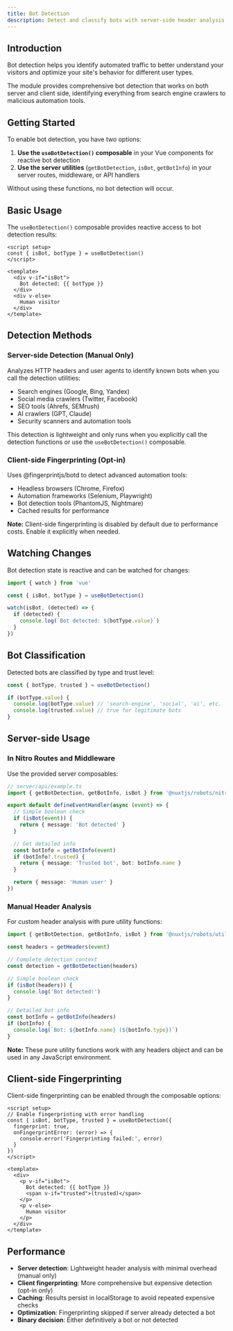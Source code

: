```yaml
---
title: Bot Detection
description: Detect and classify bots with server-side header analysis and client-side browser fingerprinting.
---
```


## Introduction

Bot detection helps you identify automated traffic to better understand your visitors and optimize your site's behavior for different user types.

The module provides comprehensive bot detection that works on both server and client side, identifying everything from search engine crawlers to malicious automation tools.

## Getting Started

To enable bot detection, you have two options:

1. **Use the `useBotDetection()` composable** in your Vue components for reactive bot detection
2. **Use the server utilities** (`getBotDetection`, `isBot`, `getBotInfo`) in your server routes, middleware, or API handlers

Without using these functions, no bot detection will occur.

## Basic Usage

The `useBotDetection()` composable provides reactive access to bot detection results:

```vue
<script setup>
const { isBot, botType } = useBotDetection()
</script>

<template>
  <div v-if="isBot">
    Bot detected: {{ botType }}
  </div>
  <div v-else>
    Human visitor
  </div>
</template>
```

## Detection Methods

### Server-side Detection (Manual Only)

Analyzes HTTP headers and user agents to identify known bots when you call the detection utilities:

- Search engines (Google, Bing, Yandex)
- Social media crawlers (Twitter, Facebook)
- SEO tools (Ahrefs, SEMrush)
- AI crawlers (GPT, Claude)
- Security scanners and automation tools

This detection is lightweight and only runs when you explicitly call the detection functions or use the `useBotDetection()` composable.

### Client-side Fingerprinting (Opt-in)

Uses @fingerprintjs/botd to detect advanced automation tools:

- Headless browsers (Chrome, Firefox)
- Automation frameworks (Selenium, Playwright)
- Bot detection tools (PhantomJS, Nightmare)
- Cached results for performance

**Note:** Client-side fingerprinting is disabled by default due to performance costs. Enable it explicitly when needed.

## Watching Changes

Bot detection state is reactive and can be watched for changes:

```ts
import { watch } from 'vue'

const { isBot, botType } = useBotDetection()

watch(isBot, (detected) => {
  if (detected) {
    console.log(`Bot detected: ${botType.value}`)
  }
})
```

## Bot Classification

Detected bots are classified by type and trust level:

```ts
const { botType, trusted } = useBotDetection()

if (botType.value) {
  console.log(botType.value) // 'search-engine', 'social', 'ai', etc.
  console.log(trusted.value) // true for legitimate bots
}
```

## Server-side Usage

### In Nitro Routes and Middleware

Use the provided server composables:

```ts
// server/api/example.ts
import { getBotDetection, getBotInfo, isBot } from '@nuxtjs/robots/nitro'

export default defineEventHandler(async (event) => {
  // Simple boolean check
  if (isBot(event)) {
    return { message: 'Bot detected' }
  }

  // Get detailed info
  const botInfo = getBotInfo(event)
  if (botInfo?.trusted) {
    return { message: 'Trusted bot', bot: botInfo.name }
  }

  return { message: 'Human user' }
})
```

### Manual Header Analysis

For custom header analysis with pure utility functions:

```ts
import { getBotDetection, getBotInfo, isBot } from '@nuxtjs/robots/util'

const headers = getHeaders(event)

// Complete detection context
const detection = getBotDetection(headers)

// Simple boolean check
if (isBot(headers)) {
  console.log('Bot detected!')
}

// Detailed bot info
const botInfo = getBotInfo(headers)
if (botInfo) {
  console.log(`Bot: ${botInfo.name} (${botInfo.type})`)
}
```

**Note:** These pure utility functions work with any headers object and can be used in any JavaScript environment.

## Client-side Fingerprinting

Client-side fingerprinting can be enabled through the composable options:

```vue
<script setup>
// Enable fingerprinting with error handling
const { isBot, botType, trusted } = useBotDetection({
  fingerprint: true,
  onFingerprintError: (error) => {
    console.error('Fingerprinting failed:', error)
  }
})
</script>

<template>
  <div>
    <p v-if="isBot">
      Bot detected: {{ botType }}
      <span v-if="trusted">(trusted)</span>
    </p>
    <p v-else>
      Human visitor
    </p>
  </div>
</template>
```

## Performance

- **Server detection**: Lightweight header analysis with minimal overhead (manual only)
- **Client fingerprinting**: More comprehensive but expensive detection (opt-in only)
- **Caching**: Results persist in localStorage to avoid repeated expensive checks
- **Optimization**: Fingerprinting skipped if server already detected a bot
- **Binary decision**: Either definitively a bot or not detected

